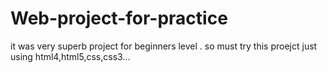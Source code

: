 # Web-project-for-practice
it was very superb project for beginners level . so must try this proejct just using html4,html5,css,css3...
